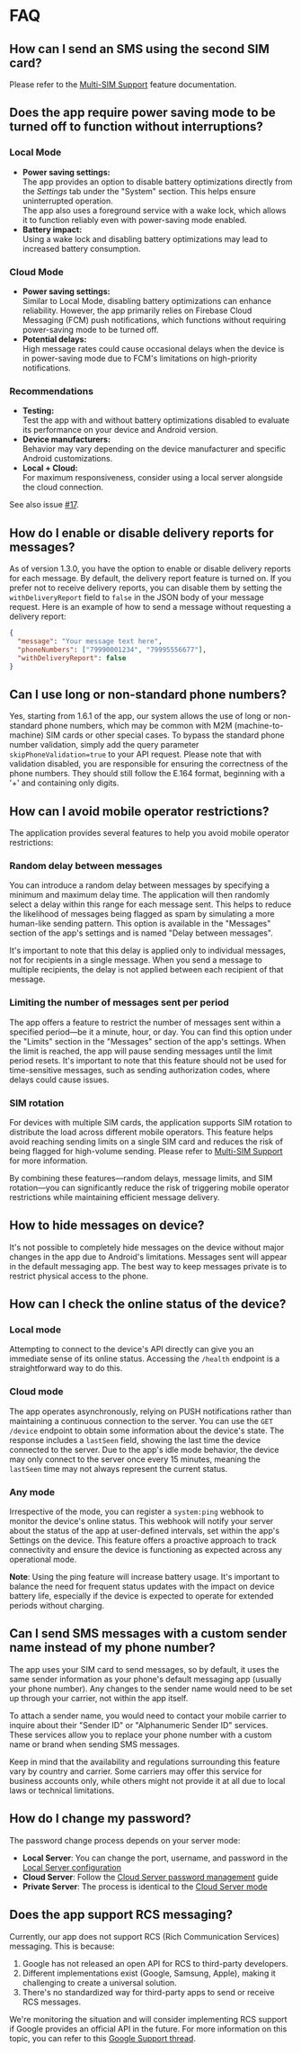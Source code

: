 # FAQ

## How can I send an SMS using the second SIM card?

Please refer to the [Multi-SIM Support](../features/multi-sim.md#webhooks) feature documentation.

## Does the app require power saving mode to be turned off to function without interruptions?

### Local Mode
- **Power saving settings:**  
  The app provides an option to disable battery optimizations directly from the *Settings* tab under the "System" section. This helps ensure uninterrupted operation.  
  The app also uses a foreground service with a wake lock, which allows it to function reliably even with power-saving mode enabled.  
- **Battery impact:**  
  Using a wake lock and disabling battery optimizations may lead to increased battery consumption.

### Cloud Mode
- **Power saving settings:**  
  Similar to Local Mode, disabling battery optimizations can enhance reliability. However, the app primarily relies on Firebase Cloud Messaging (FCM) push notifications, which functions without requiring power-saving mode to be turned off.  
- **Potential delays:**  
  High message rates could cause occasional delays when the device is in power-saving mode due to FCM's limitations on high-priority notifications.

### Recommendations
- **Testing:**  
  Test the app with and without battery optimizations disabled to evaluate its performance on your device and Android version.  
- **Device manufacturers:**  
  Behavior may vary depending on the device manufacturer and specific Android customizations.  
- **Local + Cloud:**  
  For maximum responsiveness, consider using a local server alongside the cloud connection.  

See also issue [#17](https://github.com/capcom6/android-sms-gateway/issues/17).  

## How do I enable or disable delivery reports for messages?

As of version 1.3.0, you have the option to enable or disable delivery reports for each message. By default, the delivery report feature is turned on. If you prefer not to receive delivery reports, you can disable them by setting the `withDeliveryReport` field to `false` in the JSON body of your message request. Here is an example of how to send a message without requesting a delivery report:

```json
{
  "message": "Your message text here",
  "phoneNumbers": ["79990001234", "79995556677"],
  "withDeliveryReport": false
}
```

## Can I use long or non-standard phone numbers?

Yes, starting from 1.6.1 of the app, our system allows the use of long or non-standard phone numbers, which may be common with M2M (machine-to-machine) SIM cards or other special cases. To bypass the standard phone number validation, simply add the query parameter `skipPhoneValidation=true` to your API request. Please note that with validation disabled, you are responsible for ensuring the correctness of the phone numbers. They should still follow the E.164 format, beginning with a '+' and containing only digits.

## How can I avoid mobile operator restrictions?

The application provides several features to help you avoid mobile operator restrictions:

### Random delay between messages

You can introduce a random delay between messages by specifying a minimum and maximum delay time. The application will then randomly select a delay within this range for each message sent. This helps to reduce the likelihood of messages being flagged as spam by simulating a more human-like sending pattern. This option is available in the "Messages" section of the app's settings and is named "Delay between messages".

It's important to note that this delay is applied only to individual messages, not for recipients in a single message. When you send a message to multiple recipients, the delay is not applied between each recipient of that message.

### Limiting the number of messages sent per period

The app offers a feature to restrict the number of messages sent within a specified period—be it a minute, hour, or day. You can find this option under the "Limits" section in the "Messages" section of the app's settings. When the limit is reached, the app will pause sending messages until the limit period resets. It's important to note that this feature should not be used for time-sensitive messages, such as sending authorization codes, where delays could cause issues.

### SIM rotation

For devices with multiple SIM cards, the application supports SIM rotation to distribute the load across different mobile operators. This feature helps avoid reaching sending limits on a single SIM card and reduces the risk of being flagged for high-volume sending. Please refer to [Multi-SIM Support](../features/multi-sim.md#sim-card-rotation) for more information.

By combining these features—random delays, message limits, and SIM rotation—you can significantly reduce the risk of triggering mobile operator restrictions while maintaining efficient message delivery.

## How to hide messages on device?

It's not possible to completely hide messages on the device without major changes in the app due to Android's limitations. Messages sent will appear in the default messaging app. The best way to keep messages private is to restrict physical access to the phone.

## How can I check the online status of the device?

### Local mode

Attempting to connect to the device's API directly can give you an immediate sense of its online status. Accessing the `/health` endpoint is a straightforward way to do this.

### Cloud mode

The app operates asynchronously, relying on PUSH notifications rather than maintaining a continuous connection to the server. You can use the `GET /device` endpoint to obtain some information about the device's state. The response includes a `lastSeen` field, showing the last time the device connected to the server. Due to the app's idle mode behavior, the device may only connect to the server once every 15 minutes, meaning the `lastSeen` time may not always represent the current status.

### Any mode

Irrespective of the mode, you can register a `system:ping` webhook to monitor the device's online status. This webhook will notify your server about the status of the app at user-defined intervals, set within the app's Settings on the device. This feature offers a proactive approach to track connectivity and ensure the device is functioning as expected across any operational mode.

**Note**: Using the ping feature will increase battery usage. It's important to balance the need for frequent status updates with the impact on device battery life, especially if the device is expected to operate for extended periods without charging.

## Can I send SMS messages with a custom sender name instead of my phone number?

The app uses your SIM card to send messages, so by default, it uses the same sender information as your phone's default messaging app (usually your phone number). Any changes to the sender name would need to be set up through your carrier, not within the app itself.

To attach a sender name, you would need to contact your mobile carrier to inquire about their "Sender ID" or "Alphanumeric Sender ID" services. These services allow you to replace your phone number with a custom name or brand when sending SMS messages.

Keep in mind that the availability and regulations surrounding this feature vary by country and carrier. Some carriers may offer this service for business accounts only, while others might not provide it at all due to local laws or technical limitations.

## How do I change my password?

The password change process depends on your server mode:

* **Local Server**: You can change the port, username, and password in the [Local Server configuration](../getting-started/local-server.md#server-configuration)
* **Cloud Server**: Follow the [Cloud Server password management](../getting-started/public-cloud-server.md#password-management) guide
* **Private Server**: The process is identical to the [Cloud Server mode](../getting-started/public-cloud-server.md#password-management)

## Does the app support RCS messaging?

Currently, our app does not support RCS (Rich Communication Services) messaging. This is because:

1. Google has not released an open API for RCS to third-party developers.
2. Different implementations exist (Google, Samsung, Apple), making it challenging to create a universal solution.
3. There's no standardized way for third-party apps to send or receive RCS messages.

We're monitoring the situation and will consider implementing RCS support if Google provides an official API in the future. For more information on this topic, you can refer to this [Google Support thread](https://support.google.com/messages/thread/247624435/when-will-rcs-api-be-released-to-third-party-developers).
